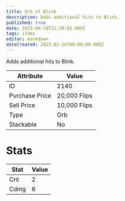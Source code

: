 ```yaml
---
title: Orb of Blink
description: Adds additional hits to Blink.
published: true
date: 2023-09-10T22:39:01.000Z
tags: items
editor: markdown
dateCreated: 2023-02-16T00:00:00.000Z
---
```


Adds additional hits to Blink.

|Attribute|Value|
|-|-|
|ID|2140|
|Purchase Price|20,000 Flips|
|Sell Price|10,000 Flips|
|Type|Orb|
|Stackable|No|

# Stats
|Stat|Value|
|-|-|
|Crit|2|
|Cdmg|6|
